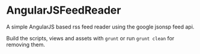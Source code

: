 AngularJSFeedReader
===================

A simple AngularJS based rss feed reader using the google jsonsp feed api.

Build the scripts, views and assets with ```grunt``` or run ```grunt clean``` for removing them.
